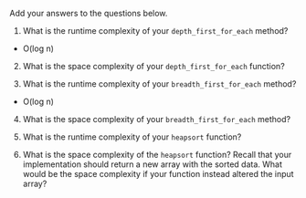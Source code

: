 Add your answers to the questions below.

1. What is the runtime complexity of your `depth_first_for_each` method?
 - O(log n)
2. What is the space complexity of your `depth_first_for_each` function?

3. What is the runtime complexity of your `breadth_first_for_each` method?
 - O(log n)
4. What is the space complexity of your `breadth_first_for_each` method?

5. What is the runtime complexity of your `heapsort` function?

6. What is the space complexity of the `heapsort` function? Recall that your implementation should return a new array with the sorted data. What would be the space complexity if your function instead altered the input array?